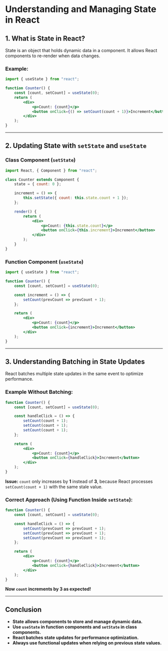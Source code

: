 # Understanding and Managing State in React

## 1. What is State in React?
State is an object that holds dynamic data in a component. It allows React components to re-render when data changes.

### Example:
```jsx
import { useState } from "react";

function Counter() {
    const [count, setCount] = useState(0);
    return (
        <div>
            <p>Count: {count}</p>
            <button onClick={() => setCount(count + 1)}>Increment</button>
        </div>
    );
}
```

---

## 2. Updating State with `setState` and `useState`
### **Class Component (`setState`)**
```jsx
import React, { Component } from "react";

class Counter extends Component {
    state = { count: 0 };

    increment = () => {
        this.setState({ count: this.state.count + 1 });
    };

    render() {
        return (
            <div>
                <p>Count: {this.state.count}</p>
                <button onClick={this.increment}>Increment</button>
            </div>
        );
    }
}
```

### **Function Component (`useState`)**
```jsx
import { useState } from "react";

function Counter() {
    const [count, setCount] = useState(0);

    const increment = () => {
        setCount(prevCount => prevCount + 1);
    };

    return (
        <div>
            <p>Count: {count}</p>
            <button onClick={increment}>Increment</button>
        </div>
    );
}
```

---

## 3. Understanding Batching in State Updates
React batches multiple state updates in the same event to optimize performance.

### Example Without Batching:
```jsx
function Counter() {
    const [count, setCount] = useState(0);

    const handleClick = () => {
        setCount(count + 1);
        setCount(count + 1);
        setCount(count + 1);
    };

    return (
        <div>
            <p>Count: {count}</p>
            <button onClick={handleClick}>Increment</button>
        </div>
    );
}
```
**Issue:** `count` only increases by **1** instead of **3**, because React processes `setCount(count + 1)` with the same stale value.

### Correct Approach (Using Function Inside `setState`):
```jsx
function Counter() {
    const [count, setCount] = useState(0);

    const handleClick = () => {
        setCount(prevCount => prevCount + 1);
        setCount(prevCount => prevCount + 1);
        setCount(prevCount => prevCount + 1);
    };

    return (
        <div>
            <p>Count: {count}</p>
            <button onClick={handleClick}>Increment</button>
        </div>
    );
}
```
**Now `count` increments by 3 as expected!**

---

## Conclusion
- **State allows components to store and manage dynamic data.**
- **Use `useState` in function components and `setState` in class components.**
- **React batches state updates for performance optimization.**
- **Always use functional updates when relying on previous state values.**
